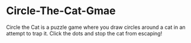 # Circle-The-Cat-Gmae

Circle the Cat is a puzzle game where you draw circles around a cat
in an attempt to trap it.
Click the dots and stop the cat from escaping!
